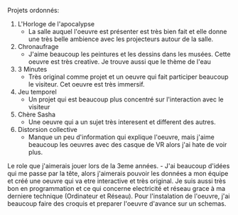 Projets ordonnés: 
1. L'Horloge de l'apocalypse
     - La salle auquel l'oeuvre est présenter est très bien fait et elle donne une très belle ambience avec les projecteurs autour de la salle.
2. Chronaufrage
     - J'aime beaucoup les peintures et les dessins dans les musées. Cette oeuvre est très creative. Je trouve aussi que le thème de l'eau 
3. 3 Minutes
     - Très original comme projet et un oeuvre qui fait participer beaucoup le visiteur. Cet oeuvre est très immersif.
4. Jeu temporel
     - Un projet qui est beaucoup plus concentré sur l'interaction avec le visiteur 
5. Chère Sasha
     - Une oeuvre qui a un sujet très interesent et different des autres.
6. Distorsion collective
     - Manque un peu d'information qui explique l'oeuvre, mais j'aime beaucoup les oeuvres avec des casque de VR alors j'ai hate de voir plus. 

Le role que j'aimerais jouer lors de la 3eme années.
     - J'ai beaucoup d'idées qui me passe par la tête, alors j'aimerais pouvoir les données a mon équipe et créé une oeuvre qui va etre interactive et très original. Je suis aussi très bon en programmation et ce qui concerne electricité et réseau grace à ma derniere technique (Ordinateur et Réseau). Pour l'instalation de l'oeuvre, j'ai beaucoup faire des croquis et preparer l'oeuvre d'avance sur un schemas.
